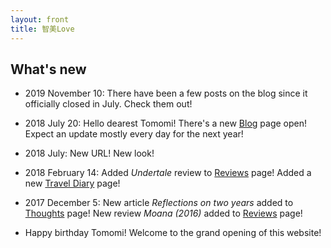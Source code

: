 ```yaml
---
layout: front
title: 智美Love
---
```


## What's new
- 2019 November 10: There have been a few posts on the blog since it officially closed in July. Check them out!

- 2018 July 20: Hello dearest Tomomi! There's a new [Blog](/blog) page open! Expect an update mostly every day for the next year!

- 2018 July: New URL! New look!

- 2018 February 14: Added _Undertale_ review to [Reviews](/reviews) page! Added a new [Travel Diary](/travel) page!

- 2017 December 5: New article _Reflections on two years_ added to [Thoughts](/thoughts) page! New review _Moana (2016)_ added to [Reviews](/reviews) page!

- Happy birthday Tomomi! Welcome to the grand opening of this website!
